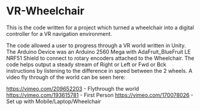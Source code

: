# VR-Wheelchair
This is the code written for a project which turned a wheelchair into a digital controller for a VR navigation environment. 

The code allowed a user to progress through a VR world written in Unity. The Arduino Device was an Arduino 2560 Mega with AdaFruit_BlueFruit LE NRF51 Shield to connect to rotary encoders attached to the Wheelchair. The code helps output a steady stream of Right or Left or Fwd or Bck instructions by listening to the difference in speed between the 2 wheels.
A video fly through of the world can be seen here:

https://vimeo.com/209652203 - Flythrough the world
https://vimeo.com/193615781 - First Person
https://vimeo.com/170078026 - Set up with Mobile/Laptop/Wheelchair
